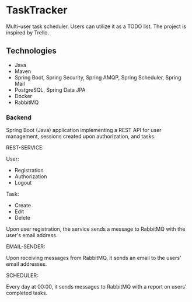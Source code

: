 # TaskTracker

Multi-user task scheduler. Users can utilize it as a TODO list. The project is inspired by Trello.

## Technologies

- Java
- Maven
- Spring Boot, Spring Security, Spring AMQP, Spring Scheduler, Spring Mail
- PostgreSQL, Spring Data JPA
- Docker 
- RabbitMQ

### Backend

Spring Boot (Java) application implementing a REST API for user management, sessions created upon authorization, and tasks.

REST-SERVICE:

User:
- Registration
- Authorization
- Logout

Task:
- Create
- Edit
- Delete

Upon user registration, the service sends a message to RabbitMQ with the user's email address.

EMAIL-SENDER:

Upon receiving messages from RabbitMQ, it sends an email to the users' email addresses.

SCHEDULER: 

Every day at 00:00, it sends messages to RabbitMQ with a report on users' completed tasks.